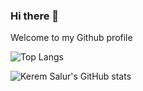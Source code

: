 ### Hi there 👋

Welcome to my Github profile

![Top Langs](https://github-readme-stats.vercel.app/api/top-langs/?username=keremsalur&layout=compact&show_icons=true&theme=github_dark&hide_border=true)

![Kerem Salur's GitHub stats](https://github-readme-stats.vercel.app/api?username=keremsalur&show_icons=true&theme=github_dark&hide_border=true)


<!--
**keremsalur/keremsalur** is a ✨ _special_ ✨ repository because its `README.md` (this file) appears on your GitHub profile.
https://github.com/anuraghazra/github-readme-stats#themes

Here are some ideas to get you started:

- 🔭 I’m currently working on ...
- 🌱 I’m currently learning ...
- 👯 I’m looking to collaborate on ...
- 🤔 I’m looking for help with ...
- 💬 Ask me about ...
- 📫 How to reach me: ...
- 😄 Pronouns: ...
- ⚡ Fun fact: ...
-->
